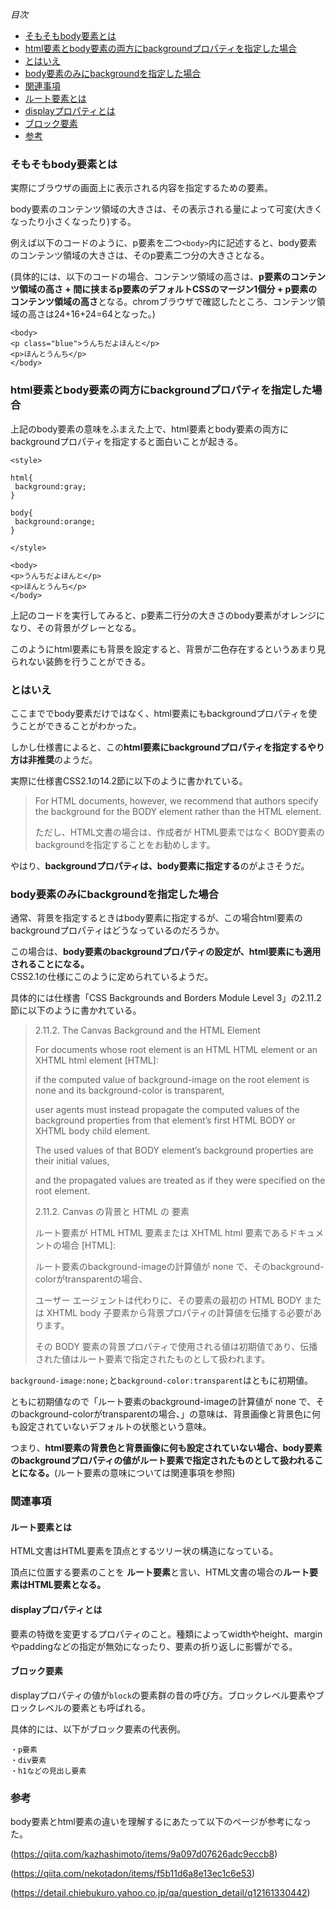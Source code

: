 *目次*
* [そもそもbody要素とは](#そもそもbody要素とは)
* [html要素とbody要素の両方にbackgroundプロパティを指定した場合](#html要素とbody要素の両方にbackgroundプロパティを指定した場合)
* [とはいえ](#とはいえ)
* [body要素のみにbackgroundを指定した場合](#body要素のみにbackgroundを指定した場合)
* [関連事項](#関連事項)
* [ルート要素とは](#ルート要素とは)
* [displayプロパティとは](#displayプロパティとは)
* [ブロック要素](#ブロック要素)
* [参考](#参考)

### そもそもbody要素とは

実際にブラウザの画面上に表示される内容を指定するための要素。

body要素のコンテンツ領域の大きさは、その表示される量によって可変(大きくなったり小さくなったり)する。

例えば以下のコードのように、p要素を二つ`<body>`内に記述すると、body要素のコンテンツ領域の大きさは、そのp要素二つ分の大きさとなる。

(具体的には、以下のコードの場合、コンテンツ領域の高さは、**p要素のコンテンツ領域の高さ + 間に挟まるp要素のデフォルトCSSのマージン1個分 + p要素のコンテンツ領域の高さ**となる。chromブラウザで確認したところ、コンテンツ領域の高さは24+16+24=64となった。)

```
<body>
<p class="blue">うんちだよほんと</p>
<p>ほんとうんち</p>
</body>
```

### html要素とbody要素の両方にbackgroundプロパティを指定した場合

上記のbody要素の意味をふまえた上で、html要素とbody要素の両方にbackgroundプロパティを指定すると面白いことが起きる。

```
<style>

html{
 background:gray;
}

body{
 background:orange;
}

</style>

<body>
<p>うんちだよほんと</p>
<p>ほんとうんち</p>
</body>
```

上記のコードを実行してみると、p要素二行分の大きさのbody要素がオレンジになり、その背景がグレーとなる。

このようにhtml要素にも背景を設定すると、背景が二色存在するというあまり見られない装飾を行うことができる。

### とはいえ

ここまででbody要素だけではなく、html要素にもbackgroundプロパティを使うことができることがわかった。

しかし仕様書によると、この**html要素にbackgroundプロパティを指定するやり方は非推奨**のようだ。

実際に仕様書CSS2.1の14.2節に以下のように書かれている。

>For HTML documents, however, we recommend that authors specify the background for the BODY element rather than the HTML element.
>
>ただし、HTML文書の場合は、作成者が HTML要素ではなく BODY要素のbackgroundを指定することをお勧めします。

やはり、**backgroundプロパティは、body要素に指定する**のがよさそうだ。

### body要素のみにbackgroundを指定した場合

通常、背景を指定するときはbody要素に指定するが、この場合html要素のbackgroundプロパティはどうなっているのだろうか。

この場合は、**body要素のbackgroundプロパティの設定が、html要素にも適用されることになる。**  
CSS2.1の仕様にこのように定められているようだ。

具体的には仕様書「CSS Backgrounds and Borders Module Level 3」の2.11.2節に以下のように書かれている。

>2.11.2. The Canvas Background and the HTML <body> Element
>
>For documents whose root element is an HTML HTML element or an XHTML html element [HTML]:
>
>if the computed value of background-image on the root element is none and its background-color is transparent,
>
>user agents must instead propagate the computed values of the background properties from that element’s first HTML BODY or XHTML body child element.
>
>The used values of that BODY element’s background properties are their initial values,
>
>and the propagated values are treated as if they were specified on the root element.
>
>2.11.2. Canvas の背景と HTML の <body> 要素
>
>ルート要素が HTML HTML 要素または XHTML html 要素であるドキュメントの場合 [HTML]:
>
>ルート要素のbackground-imageの計算値が none で、そのbackground-colorがtransparentの場合、
>
>ユーザー エージェントは代わりに、その要素の最初の HTML BODY または XHTML body 子要素から背景プロパティの計算値を伝播する必要があります。
>
>その BODY 要素の背景プロパティで使用される値は初期値であり、伝播された値はルート要素で指定されたものとして扱われます。

`background-image:none;`と`background-color:transparent`はともに初期値。

ともに初期値なので「ルート要素のbackground-imageの計算値が none で、そのbackground-colorがtransparentの場合、」の意味は、背景画像と背景色に何も設定されていないデフォルトの状態という意味。

つまり、**html要素の背景色と背景画像に何も設定されていない場合、body要素のbackgroundプロパティの値がルート要素で指定されたものとして扱われることになる。**(ルート要素の意味については関連事項を参照)

### 関連事項
#### ルート要素とは

HTML文書はHTML要素を頂点とするツリー状の構造になっている。

頂点に位置する要素のことを **ルート要素**と言い、HTML文書の場合の**ルート要素はHTML要素となる。**

#### displayプロパティとは

要素の特徴を変更するプロパティのこと。種類によってwidthやheight、marginやpaddingなどの指定が無効になったり、要素の折り返しに影響がでる。 

#### ブロック要素

displayプロパティの値が`block`の要素群の昔の呼び方。ブロックレベル要素やブロックレベルの要素とも呼ばれる。

具体的には、以下がブロック要素の代表例。

```
・p要素
・div要素
・h1などの見出し要素
```

### 参考

body要素とhtml要素の違いを理解するにあたって以下のページが参考になった。

(https://qiita.com/kazhashimoto/items/9a097d07626adc9eccb8)

(https://qiita.com/nekotadon/items/f5b11d6a8e13ec1c6e53)

(https://detail.chiebukuro.yahoo.co.jp/qa/question_detail/q12161330442)




